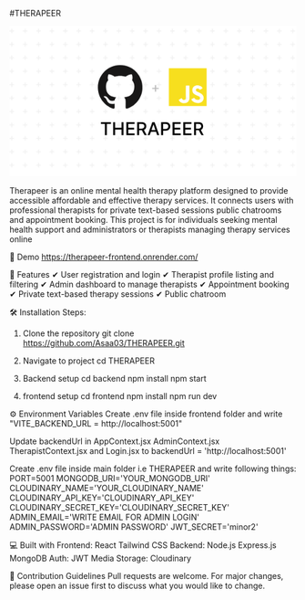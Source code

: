 #THERAPEER

![project-image](./frontend/src/assets/image.png)

Therapeer is an online mental health therapy platform designed to provide accessible affordable and effective therapy services. It connects users with professional therapists for private text-based sessions public chatrooms and appointment booking. This project is for individuals seeking mental health support and administrators or therapists managing therapy services online

🚀 Demo
https://therapeer-frontend.onrender.com/

🧐 Features
✔ User registration and login
✔ Therapist profile listing and filtering
✔ Admin dashboard to manage therapists
✔ Appointment booking
✔ Private text-based therapy sessions
✔ Public chatroom

🛠️ Installation Steps:
1. Clone the repository
git clone https://github.com/Asaa03/THERAPEER.git

2. Navigate to project
cd THERAPEER

3. Backend setup
cd backend
npm install
npm start

4. frontend setup
cd frontend 
npm install
npm run dev

⚙️ Environment Variables
Create .env file inside frontend folder and write 
"VITE_BACKEND_URL = http://localhost:5001"

Update backendUrl in AppContext.jsx AdminContext.jsx TherapistContext.jsx and Login.jsx to
backendUrl = 'http://localhost:5001'

Create .env file inside main folder i.e THERAPEER and write following things:
PORT=5001
MONGODB_URI='YOUR_MONGODB_URI' 
CLOUDINARY_NAME='YOUR_CLOUDINARY_NAME' 
CLOUDINARY_API_KEY='CLOUDINARY_API_KEY' 
CLOUDINARY_SECRET_KEY='CLOUDINARY_SECRET_KEY' 
ADMIN_EMAIL='WRITE EMAIL FOR ADMIN LOGIN' 
ADMIN_PASSWORD='ADMIN PASSWORD' 
JWT_SECRET='minor2'

💻 Built with
Frontend: React Tailwind CSS
Backend: Node.js Express.js MongoDB
Auth: JWT
Media Storage: Cloudinary

🍰 Contribution Guidelines
Pull requests are welcome. For major changes, please open an issue first to discuss what you would like to change.